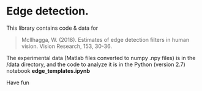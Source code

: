 # Edge detection.

This library contains code & data for

> McIlhagga, W. (2018). Estimates of edge detection filters in human vision. Vision Research, 153, 30-36.

The experimental data (Matlab files converted to numpy .npy files) is in the /data directory, and the code to analyze it is in the Python (version 2.7) notebook **edge_templates.ipynb**

Have fun